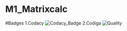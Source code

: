 # M1_Matrixcalc
#Badges
1.Codacy
![Codacy_Badge](https://api.codiga.io/project/32108/status/svg)
2.Codiga
![Quality](https://api.codiga.io/project/32108/score/svg)
